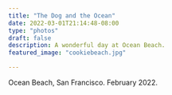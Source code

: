 ```yaml
---
title: "The Dog and the Ocean"
date: 2022-03-01T21:14:48-08:00
type: "photos"
draft: false
description: A wonderful day at Ocean Beach.
featured_image: "cookiebeach.jpg"

---
```

Ocean Beach, San Francisco. February 2022.